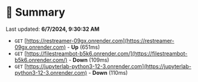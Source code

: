 # 📖 Summary
Last updated: **6/7/2024, 9:30:32 AM**

- `GET` [https://restreamer-09gx.onrender.com](https://restreamer-09gx.onrender.com) - **Up** (651ms)
- `GET` [https://filestreambot-b5k6.onrender.com/](https://filestreambot-b5k6.onrender.com/) - **Down** (109ms)
- `GET` [https://jupyterlab-python3-12-3.onrender.com](https://jupyterlab-python3-12-3.onrender.com) - **Down** (110ms)
